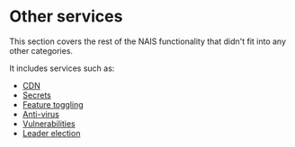 # Other services

This section covers the rest of the NAIS functionality that didn't fit into any other categories.

It includes services such as:

- [CDN](cdn/README.md)
- [Secrets](secrets/README.md)
- [Feature toggling](./feature-toggling.md)
- [Anti-virus](antivirus.md)
- [Vulnerabilities](vulnerabilities/README.md)
- [Leader election](leader-election/README.md)
